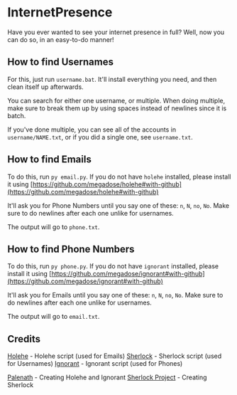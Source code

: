 # InternetPresence
Have you ever wanted to see your internet presence in full? Well, now you can do so, in an easy-to-do manner!

## How to find Usernames
For this, just run `username.bat`. It'll install everything you need, and then clean itself up afterwards.

You can search for either one username, or multiple. When doing multiple, make sure to break them up by using spaces instead of newlines since it is batch.

If you've done multiple, you can see all of the accounts in `username/NAME.txt`, or if you did a single one, see `username.txt`.

## How to find Emails
To do this, run `py email.py`. If you do not have `holehe` installed, please install it using [https://github.com/megadose/holehe#with-github](https://github.com/megadose/holehe#with-github)

It'll ask you for Phone Numbers until you say one of these: `n`, `N`, `no`, `No`. Make sure to do newlines after each one unlike for usernames.

The output will go to `phone.txt`.

## How to find Phone Numbers
To do this, run `py phone.py`. If you do not have `ignorant` installed, please install it using [https://github.com/megadose/ignorant#with-github](https://github.com/megadose/ignorant#with-github)

It'll ask you for Emails until you say one of these: `n`, `N`, `no`, `No`. Make sure to do newlines after each one unlike for usernames.

The output will go to `email.txt`.

## Credits

[Holehe](https://github.com/megadose/holehe) - Holehe script (used for Emails)
[Sherlock](https://github.com/sherlock-project/sherlock) - Sherlock script (used for Usernames)
[Ignorant](https://github.com/megadose/ignorant) - Ignorant script (used for Phones)

[Palenath](https://github.com/megadose) - Creating Holehe and Ignorant
[Sherlock Project](http://sherlock-project.github.io/) - Creating Sherlock
